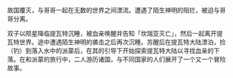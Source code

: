 故国覆灭，与哥哥一起在无数的世界之间漂流。遭遇了陌生神明的阻拦，被迫与哥哥分离。

双子以陨星降临提瓦特沉睡，被血亲唤醒并告知「坎瑞亚灭亡」，然后一起离开提瓦特世界。途中遭遇陌生神明的袭击之后再次沉睡。苏醒后在提瓦特大陆漂泊，捡（钓）到落入水中的派蒙后，在其的引导下开始探索提瓦特大陆以寻找血亲的下落。在和派蒙的旅行中，二人游历诸国，与不同国家的人们展开了一个又一个冒险故事。